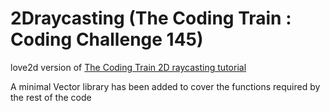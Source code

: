 # 2Draycasting (The Coding Train : Coding Challenge 145)
love2d version of [The Coding Train 2D raycasting tutorial](https://www.youtube.com/watch?v=TOEi6T2mtHo)

A minimal Vector library has been added to cover the functions required by the rest of the code
